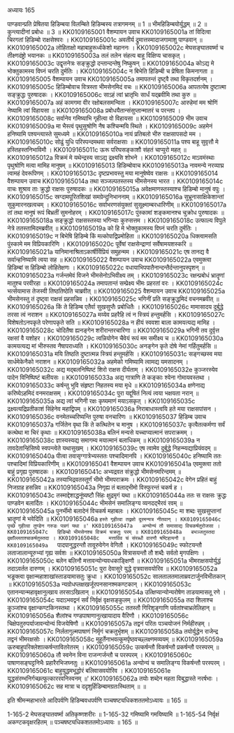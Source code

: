 अध्यायः 165

पाण्डवान्प्रति प्रेषितया हिडिम्बया विलम्बिते हिडिम्बस्य तत्रागमनम् ॥ 1 ॥ भीमहिडिम्बयोर्युद्धम् ॥ 2 ॥ कुन्त्यादीनां प्रबोधः ॥ 3 ॥
KK0109165001	वैशम्पायन उवाच 
KK0109165001a	तां विदित्वा चिरगतां हिडिम्बो राक्षसेश्वरः ।
KK0109165001c	अवतीर्य द्रुमात्तस्मादाजगामाशु पाण्डवान् ॥
KK0109165002a	लोहिताक्षो महाबाहुरूर्ध्वकेशो महाननः ।
KK0109165002c	मेघसङ्घातवर्ष्मा च तीक्ष्णदंष्ट्रो भयानकः ॥
KK0109165003a	तलं तलेन संहत्य बाहू विक्षिप्य चासकृत् ।
KK0109165003c	उद्वृत्तनेत्रः सङ्क्रुद्धो दन्तान्दन्तेषु निष्कुषन् ॥
KK0109165004a	कोऽद्य मे भोक्तुकामस्य विघ्नं चरति दुर्मतिः ।
KK0109165004c	न बिभेति हिडिम्बी च प्रेषिता किमनागता ॥
KK0109165005	वैशम्पायन उवाच 
KK0109165005a	तमापतन्तं दृष्ट्वै तथा विकृतदर्शनम् ।
KK0109165005c	हिडिम्बोवाच वित्रस्ता भीमसेनमिदं वचः ॥
KK0109165006a	आपतत्येष दुष्टात्मा सङ्क्रुद्धः पुरुषादकः ।
KK0109165006c	साऽहं त्वां भ्रातृभिः सार्धं यद्ब्रवीमि तथा कुरु ॥
KK0109165007a	अहं कामगमा वीर रक्षोबलसमन्विता ।
KK0109165007c	आरुहेमां मम श्रोणिं नेष्यामि त्वां विहायसा ॥
KK0109165008a	प्रबोधयैतान्संसुप्तान्मातरं च परन्तप ।
KK0109165008c	सर्वानेव गमिष्याभि गृहीत्वा वो विहायसा ॥
KK0109165009	भीम उवाच 
KK0109165009a	मा भैस्त्वं पृथुसुश्रोणि नैष कश्चिन्मयि स्थिते ।
KK0109165009c	अहमेनं हनिष्यामि पश्यन्त्यास्ते सुमध्यमे ॥
KK0109165010a	नायं प्रतिबलो भीरु राक्षसापसदो मम ।
KK0109165010c	सोढुं युधि परिस्पन्दमथवा सर्वराक्षसाः ॥
KK0109165011a	पश्य बाहू सुवृत्तौ मे हस्तिहस्तनिभाविमौ ।
KK0109165011c	ऊरू परिघसङ्काशौ संहतं चाप्युरो महत् ॥
KK0109165012a	विक्रमं मे यथेन्द्रस्य साऽद्य द्रक्ष्यसि शोभने ।
KK0109165012c	माऽवमंस्थाः पृथुश्रोणि मत्वा मामिह मानुषम् ॥
KK0109165013	हिडिम्बोवाच 
KK0109165013a	नावमन्ये नरव्याघ्र त्वामहं देवरूपिणम् ।
KK0109165013c	दृष्टप्रभावस्तु मया मानुषेष्वेव राक्षसः ॥
KK0109165014	वैशम्पायन उवाच 
KK0109165014a	तथा सञ्जल्पतस्तस्य भीमसेनस्य भारत ।
KK0109165014c	वाचः शुश्राव ताः क्रुद्धो राक्षसः पुरुषादकः ॥
KK0109165015a	अवेक्षमाणस्तस्याश्च हिडिम्बो मानुषं वपुः ।
KK0109165015c	स्रग्दामपूरितशिखां समग्रेन्दुनिभाननाम् ॥
KK0109165016a	सुभ्रूनासाक्षिकेशान्तां सुकुमारनखत्वचम् ।
KK0109165016c	सर्वाभरणसंयुक्तां सुसूक्ष्माम्बरधारिणीम् ॥
KK0109165017a	तां तथा मानुषं रूपं बिभ्रतीं सुमनोहरम् ।
KK0109165017c	पुंस्कामां शङ्कमानश्च चुक्रोध पुरुषादकः ॥
KK0109165018a	सङ्क्रुद्धो राक्षसस्तस्या भगिन्याः कुरुसत्तम ।
KK0109165018c	उत्फाल्य विपुले नेत्रे ततस्तामिदमब्रवीत् ॥
KK0109165019a	को हि मे भोक्तुकामस्य विघ्नं चरति दुर्मतिः ।
KK0109165019c	न बिभेषि हिडिम्बे किं मत्कोपाद्विप्रमोहिता ॥
KK0109165020a	धिक्त्वामसति पुंस्कामे मम विप्रियकारिणि ।
KK0109165020c	पूर्वेषां राक्षसेन्द्राणां सर्वेषामयशस्करि ॥
KK0109165021a	यानिमानाश्रिताऽकार्षीर्विप्रियं समुहन्मम ।
KK0109165021c	एष तानद्य वै सर्वान्हनिष्यामि त्वया सह ॥
KK0109165022	वैशम्पायन उवाच 
KK0109165022a	एवमुक्त्वा हिडिम्बां स हिडिम्बो लोहितेक्षणः ।
KK0109165022c	वधायाभिपपातैनान्दन्तैर्दन्तानुपस्पृशन् ॥
KK0109165023a	गर्जन्तमेवं विजने भीमसेनोऽभिवीक्ष्य तम् ।
KK0109165023c	रक्षन्प्रबोधं भ्रातॄणां मातुश्च परवीरहा ॥
KK0109165024a	तमापतान्तं सम्प्रेक्ष्य भीमः प्रहरतां वरः ।
KK0109165024c	भर्त्सयामास तेजस्वी तिष्ठतिष्ठेति चाब्रवीत् ॥
KK0109165025	वैशम्पायन उवाच 
KK0109165025a	भीमसेनस्तु तं दृष्ट्वा राक्षसं प्रहसन्निव ।
KK0109165025c	भगिनीं प्रति सङ्क्रुद्धमिदं वचनमब्रवीत् ॥
KK0109165026a	किं ते हिडिम्ब एतैर्वा सुखसुप्तैः प्रबोधितैः ।
KK0109165026c	मामासादय दुर्बुद्धे तरसा त्वं नराशन ॥
KK0109165027a	मय्येव प्रहरैहि त्वं न स्त्रियं हन्तुमर्हसि ।
KK0109165027c	विशेषतोऽनपकृते परेणापकृते सति ॥
KK0109165028a	न हीयं स्ववशा बाला कामयत्यद्य मामिह ।
KK0109165028c	चोदितैषा ह्यनङ्गेन शरीरान्तरचारिणा ॥
KK0109165029a	भगिनी तव दुर्वृत्त रक्षसां वै यशोहर ।
KK0109165029c	त्वन्नियोगेन चैवेयं रूपं मम समीक्ष्य च ॥
KK0109165030a	कामयत्यद्य मां भीरुस्तव नैषापराध्यति ।
KK0109165030c	अनङ्गेन कृते दोषे नेमां गर्हितुमर्हसि ॥
KK0109165031a	मयि तिष्ठति दुष्टात्मन्न स्त्रियं हन्तुमर्हसि ।
KK0109165031c	सङ्गच्छस्व मया सार्धमेकेनैको नराशन ॥
KK0109165032a	अहमेको गमिष्यामि त्वामद्य यमसादनम् ।
KK0109165032c	अद्य मद्बलनिष्पिष्टं शिरो राक्षस दीर्यताम् ।
KK0109165032e	कुञ्जरस्येव पादेन विनिष्पिष्टं बलीयसः ॥
KK0109165033a	अद्य गात्राणि ते कङ्काः श्येना गोमायवस्तथा ।
KK0109165033c	कर्षन्तु भुवि संहृष्टा निहतस्य मया मृधे ॥
KK0109165034a	क्षणेनाद्य करिष्येऽहमिदं वनमराक्षसम् ।
KK0109165034c	पुरा यद्दूषितं नित्यं त्वया भक्षयता नरान् ॥
KK0109165035a	अद्य त्वां भगिनी रक्षः कृष्यमाणं मयाऽसकृत् ।
KK0109165035c	द्रक्ष्यत्यद्रिप्रतीकाशं सिंहेनेव महाद्विपम् ॥
KK0109165036a	निराबाधास्त्वयि हते मया राक्षसपांसन ।
KK0109165036c	वनमेतच्चरिष्यन्ति पुरुषा वनचारिणः ॥
KK0109165037	हिडिम्ब उवाच 
KK0109165037a	गर्जितेन वृथा किं ते कत्थितेन च मानुष ।
KK0109165037c	कृत्वैतत्कर्मणा सर्वं कत्थेथा मा चिरं कृथाः ॥
KK0109165038a	बलिनं मन्यसे यच्चाप्यात्मानं सपराक्रमम् ।
KK0109165038c	ज्ञास्यस्यद्य समागम्य मयात्मानं बलाधिकम् ॥
KK0109165039a	न तावदेतान्हिंसिष्ये स्वपन्त्वेते यथासुखम् ।
KK0109165039c	एष त्वामेव दुर्बुद्धे निहन्म्यद्याप्रियंवदम् ॥
KK0109165040a	पीत्वा तवासृग्गात्रेभ्यस्ततः पश्चादिमानपि ।
KK0109165040c	हनिष्यामि ततः पश्चादिमां विप्रियकारिणीम् ॥
KK0109165041	वैशम्पायन उवाच 
KK0109165041a	एवमुक्त्वा ततो बाहुं प्रगृह्य पुरुषादकः ।
KK0109165041c	अभ्यद्रवत संक्रुद्धो भीमसेनमरिन्दमम् ॥
KK0109165042a	तस्याभिद्रवतस्तूर्णं भीमो भीमपराक्रमः ।
KK0109165042c	वेगेन प्रहितं बाहुं निजग्राह हसन्निव ॥
KK0109165043a	निगृह्य तं बलाद्भीमो विस्फुरन्तं चकर्ष ह ।
KK0109165043c	तस्माद्देशाद्धनूंष्यष्टौ सिंहः क्षुद्रमृगं यथा ॥
KK0109165044a	ततः स राक्षसः क्रुद्धः पाण्डवेन बलार्दितः ।
KK0109165044c	भीमसेनं समालिङ्ग्य व्यनदद्भैरवं रवम् ॥
KK0109165045a	पुनर्भीमो बलादेनं विचकर्ष महाबलः ।
KK0109165045c	मा शब्दः सुखसुप्तानां भ्रातॄणां मे भवेदिति ॥
KK0109165046a	`हस्ते गृहीत्वा तद्रक्षो दूरमन्यत्र नीतवान् ।
KK0109165046c	पृच्छे गृहीत्वा तुण्डेन गरुडः पन्नगं यथा ॥'
KK0109165047a	अन्योन्यं तौ समासाद्य विचकर्षतुरोजसा ।
KK0109165047c	हिडिम्बो भीमसेनश्च विक्रमं चक्रतुः परम् ॥
KK0109165048a	बभञ्जतुस्तदा वृक्षाँल्लताश्चाकर्षतुस्तदा ।
KK0109165048c	मत्ताविव चं संरब्धौ वारणौ षष्टिहायनौ ॥
KK0109165049a	`पादपानुद्धरन्तौ तावूरुवेगेन वेगितौ ।
KK0109165049c	स्फोटयन्तौ लताजालान्यूरुभ्यां गृह्य सर्वशः ॥
KK0109165050a	वित्रासयन्तौ तौ शब्दैः सर्वतो मृगपक्षिणः ।
KK0109165050c	बलेन बलिनौ मत्तावन्योन्यवधकाङ्क्षिणौ ॥
KK0109165051a	भीमराक्षसयोर्युद्धं तदाऽवर्तत दारुणम् ।
KK0109165051c	पुरा देवासुरे युद्धे वृत्रवासवयोरिव ॥
KK0109165052a	भङूक्त्वा वृक्षान्महाशाखांस्ताडयामासतुः क्रुधा ।
KK0109165052c	सालतालतमालाम्रवटार्जुनविभीतकान् ॥
KK0109165053a	न्यग्रोधप्लक्षखर्जूरपनसानश्मकण्टकान् ।
KK0109165053c	एतानन्यान्महावृक्षानुत्खाय तरसाऽखिलान् ॥
KK0109165054a	उत्क्षिप्यान्योन्यरोषेण ताडयामासतू रणे ।
KK0109165054c	यदाऽभवद्वनं सर्वं निर्वृक्षं वृक्षसङ्कुलम् ॥
KK0109165055a	तदा शिलाश्च कुञ्जांश्च वृक्षान्कण्टकिनस्तथा ।
KK0109165055c	ततस्तौ गिरिशृङ्गाणि पर्वतांश्चाभ्रलेलिहान् ॥
KK0109165056a	शैलांश्च गण्डपाषाणानुत्खायादाय वैरिणौ ।
KK0109165056c	चिक्षेपतुरुपर्याजावन्योन्यं विजयेषिणौ ॥
KK0109165057a	तद्वनं परितः पञ्चयोजनं निर्महीरुहम् ।
KK0109165057c	निर्लतागुल्मपाषाणं निर्मृगं चक्रतुर्भृशम् ॥
KK0109165058a	तयोर्युद्धेन राजेन्द्र तद्वनं भीमरक्षसोः ।
KK0109165058c	मुहूर्तेनाभवत्कूमर्पृष्ठवच्छ्लक्ष्णमव्ययम् ॥
KK0109165059a	ऊरुबाहुपरिक्लेशात्कर्षन्तावितरेतरम् ।
KK0109165059c	उत्कर्षन्तौ विकर्षन्तौ प्रकर्षन्तौ परस्परम् ॥
KK0109165060a	तौ स्वनेन विना राजन्गर्जन्तौ च परस्परम् ।
KK0109165060c	पाषाणसङ्घट्टनिभैः प्रहारैरभिजघ्नतुः ॥
KK0109165061a	अन्योन्यं च समालिङ्ग्य विकर्षन्तौ परस्परम् ।
KK0109165061c	बाहुयुद्धमभूद्धोरं बलिवासवयोरिव ।
KK0109165061e	युद्धसंरम्भनिर्गच्छत्फूत्काररवनिस्वनम् ॥'
KK0109165062a	तयोः शब्देन महता विबुद्धास्ते नरर्षभाः ।
KK0109165062c	सह मात्रा च ददृशुर्हिडिम्बामग्रतःस्थिताम् ॥ ॥

इति श्रीमन्महाभारते आदिपर्वणि हिडिम्बवधपर्वणि पञ्चषष्ट्यधिकशततमोऽध्यायः ॥ 165 ॥

1-165-2 मेघसङ्घातवर्ष्मा अतिकृष्णशरीरः ॥ 1-165-32 गमिष्यामि गमयिष्यामि ॥ 1-165-54 निर्वृक्षं अकण्टकवृक्षरहितम् ॥ पञ्चषष्ट्यधिकशततमोऽध्यायः ॥ 165 ॥
